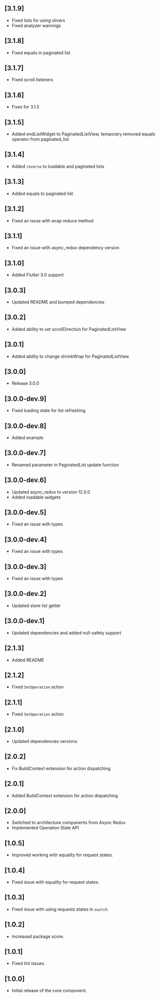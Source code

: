 ## [3.1.9]

- Fixed lists for using slivers
- Fixed analyzer warnings

## [3.1.8]

- Fixed equals in paginated list

## [3.1.7]

- Fixed scroll listeners

## [3.1.6]

- Fixes for 3.1.5

## [3.1.5]

- Added endListWidget to PaginatedListView, temporary removed equals operator from paginated_list

## [3.1.4]

- Added `reverse` to loadable and paginated lists

## [3.1.3]

- Added equals to paginated list

## [3.1.2]

- Fixed an issue with wrap reduce method

## [3.1.1]

- Fixed an issue with async_redux dependency version

## [3.1.0]

- Added Flutter 3.0 support

## [3.0.3]

- Updated README and bumped dependencies

## [3.0.2]

- Added ability to set scrollDirection for PaginatedListView

## [3.0.1]

- Added ability to change shrinkWrap for PaginatedListView

## [3.0.0]

- Release 3.0.0

## [3.0.0-dev.9]

- Fixed loading state for list refreshing

## [3.0.0-dev.8]

- Added example

## [3.0.0-dev.7]

- Renamed parameter in PaginatedList update function

## [3.0.0-dev.6]

- Updated async_redux to version 12.0.0
- Added loadable widgets

## [3.0.0-dev.5]

- Fixed an issue with types

## [3.0.0-dev.4]

- Fixed an issue with types

## [3.0.0-dev.3]

- Fixed an issue with types

## [3.0.0-dev.2]

- Updated store list getter

## [3.0.0-dev.1]

- Updated dependencies and added null-safety support

## [2.1.3]

- Added README

## [2.1.2]

- Fixed `SetOperation` action

## [2.1.1]

- Fixed `SetOperation` action

## [2.1.0]

- Updated dependencies versions

## [2.0.2]

- Fix BuildContext extension for action dispatching

## [2.0.1]

- Added BuildContext extension for action dispatching

## [2.0.0]

- Switched to architecture components from Async Redux
- Implemented Operation State API

## [1.0.5]

- Improved working with equality for request states.

## [1.0.4]

- Fixed issue with equality for request states.

## [1.0.3]

- Fixed issue with using requests states in `switch`.

## [1.0.2]

- Increased package score.

## [1.0.1]

- Fixed lint issues.

## [1.0.0]

- Initial release of the core component.
